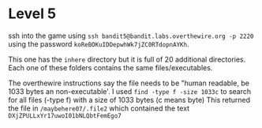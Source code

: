 # Level 5

ssh into the game using `ssh bandit5@bandit.labs.overthewire.org -p 2220` using the password
`koReBOKuIDDepwhWk7jZC0RTdopnAYKh`.

This one has the `inhere` directory but it is full of 20 additional directories. Each one of these folders
contains the same files/executables.

The overthewire instructions say the file needs to be "human readable, be 1033 bytes an non-executable'.
I used `find -type f -size 1033c` to search for all files (-type f) with a size of 1033 bytes (c means byte)
This returned the file in `/maybehere07/.file2` which contained the text `DXjZPULLxYr17uwoI01bNLQbtFemEgo7`

